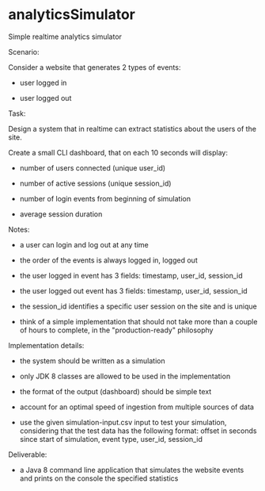 # analyticsSimulator
Simple realtime analytics simulator


 


Scenario:



Consider a website that generates 2 types of events:

  - user logged in

  - user logged out





Task:



Design a system that in realtime can extract statistics about the users of the site.

Create a small CLI dashboard, that on each 10 seconds will display:

- number of users connected (unique user_id)

- number of active sessions (unique session_id)

- number of login events from beginning of simulation

- average session duration

Notes:


  - a user can login and log out at any time

  - the order of the events is always logged in, logged out

  - the user logged in event has 3 fields: timestamp, user_id, session_id

  - the user logged out event has 3 fields: timestamp, user_id, session_id

  - the session_id identifies a specific user session on the site and is unique
  
  - think of a simple implementation that should not take more than a couple of hours to complete, in the "production-ready" philosophy


 




Implementation details:


  - the system should be written as a simulation

  - only JDK 8 classes are allowed to be used in the implementation

  - the format of the output (dashboard) should be simple text
  
  - account for an optimal speed of ingestion from multiple sources of data
  - use the given simulation-input.csv input to test your simulation, considering that the test data has the following format: offset in seconds since start of simulation, event type, user_id, session_id




Deliverable:


  - a Java 8 command line application that simulates the website events and prints on the console the specified statistics

